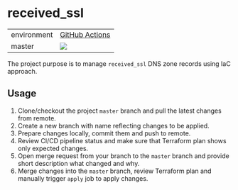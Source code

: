 # received_ssl
<table>
   <tr>
      <td>environment</td>
      <td><a href="https://github.com/HumeniukDenys/receive_ssl/blob/main/.github/workflows/terraform.yml">GitHub Actions</a></td>
   </tr>
   <tr>
      <td>master</td>
      <td><a href="https://github.com/HumeniukDenys/receive_ssl/actions?query=workflow%3Apipeline"><img src="https://github.com/playson-dev/terraform-tools/workflows/Terraform/badge.svg?branch=master" /></a></td>
   </tr>
</table>

The project purpose is to manage `received_ssl` DNS zone records using IaC
approach.

## Usage

1. Clone/checkout the project `master` branch and pull the latest changes from
remote.
2. Create a new branch with name reflecting changes to be applied.
3. Prepare changes locally, commit them and push to remote.
4. Review CI/CD pipeline status and make sure that Terraform plan shows only
expected changes.
5. Open merge request from your branch to the `master` branch and provide short
description what changed and why.
6. Merge changes into the `master` branch, review Terraform plan and manually
trigger `apply` job to apply changes.
